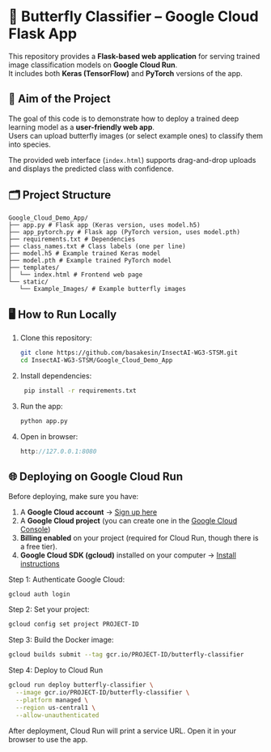# 🦋 Butterfly Classifier – Google Cloud Flask App

This repository provides a **Flask-based web application** for serving trained image classification models on **Google Cloud Run**.  
It includes both **Keras (TensorFlow)** and **PyTorch** versions of the app.  

## 🎯 Aim of the Project

The goal of this code is to demonstrate how to deploy a trained deep learning model as a **user-friendly web app**.  
Users can upload butterfly images (or select example ones) to classify them into species.  

The provided web interface (`index.html`) supports drag-and-drop uploads and displays the predicted class with confidence.  

## 🗂 Project Structure
```
Google_Cloud_Demo_App/
├── app.py # Flask app (Keras version, uses model.h5)
├── app_pytorch.py # Flask app (PyTorch version, uses model.pth)
├── requirements.txt # Dependencies
├── class_names.txt # Class labels (one per line)
├── model.h5 # Example trained Keras model
├── model.pth # Example trained PyTorch model
├── templates/
│  └── index.html # Frontend web page
└── static/
   └── Example_Images/ # Example butterfly images
```
## 🖥️ How to Run Locally

1. Clone this repository:
   ```bash
   git clone https://github.com/basakesin/InsectAI-WG3-STSM.git
   cd InsectAI-WG3-STSM/Google_Cloud_Demo_App
2. Install dependencies:
   ```bash
    pip install -r requirements.txt

3. Run the app:
   ```bash
   python app.py

4. Open in browser:
   ```cpp
   http://127.0.0.1:8080

## 🌐 Deploying on Google Cloud Run

Before deploying, make sure you have:

1. A **Google Cloud account** → [Sign up here](https://cloud.google.com/)  
2. A **Google Cloud project** (you can create one in the [Google Cloud Console](https://console.cloud.google.com/))  
3. **Billing enabled** on your project (required for Cloud Run, though there is a free tier).  
4. **Google Cloud SDK (gcloud)** installed on your computer → [Install instructions](https://cloud.google.com/sdk/docs/install)  

Step 1: Authenticate Google Cloud:
  ```bash
  gcloud auth login
```

Step 2: Set your project:

  ```bash
  gcloud config set project PROJECT-ID
```

Step 3: Build the Docker image:

  ```bash
  gcloud builds submit --tag gcr.io/PROJECT-ID/butterfly-classifier
```

Step 4: Deploy to Cloud Run
  ```bash
  gcloud run deploy butterfly-classifier \
    --image gcr.io/PROJECT-ID/butterfly-classifier \
    --platform managed \
    --region us-central1 \
    --allow-unauthenticated
```
After deployment, Cloud Run will print a service URL. Open it in your browser to use the app.




